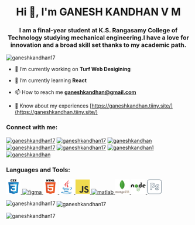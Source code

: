 <h1 align="center">Hi 👋, I'm GANESH KANDHAN V M</h1>
<h3 align="center">I am a final-year student at K.S. Rangasamy College of Technology studying mechanical engineering.I have a love for innovation and a broad skill set thanks to my academic path.</h3>

<p align="left"> <img src="https://komarev.com/ghpvc/?username=ganeshkandhan17&label=Profile%20views&color=0e75b6&style=flat" alt="ganeshkandhan17" /> </p>

- 🔭 I’m currently working on **Turf Web Desigining**

- 🌱 I’m currently learning **React**

- 📫 How to reach me **ganeshkandhan@gmail.com**

- 📄 Know about my experiences [https://ganeshkandhan.tiiny.site/](https://ganeshkandhan.tiiny.site/)

<h3 align="left">Connect with me:</h3>
<p align="left">
<a href="https://codepen.io/ganeshkandhan17" target="blank"><img align="center" src="https://raw.githubusercontent.com/rahuldkjain/github-profile-readme-generator/master/src/images/icons/Social/codepen.svg" alt="ganeshkandhan17" height="30" width="40" /></a>
<a href="https://twitter.com/ganeshkandhan17" target="blank"><img align="center" src="https://raw.githubusercontent.com/rahuldkjain/github-profile-readme-generator/master/src/images/icons/Social/twitter.svg" alt="ganeshkandhan17" height="30" width="40" /></a>
<a href="https://linkedin.com/in/ganeshkandhan" target="blank"><img align="center" src="https://raw.githubusercontent.com/rahuldkjain/github-profile-readme-generator/master/src/images/icons/Social/linked-in-alt.svg" alt="ganeshkandhan" height="30" width="40" /></a>
<a href="https://fb.com/ganeshkandhan17" target="blank"><img align="center" src="https://raw.githubusercontent.com/rahuldkjain/github-profile-readme-generator/master/src/images/icons/Social/facebook.svg" alt="ganeshkandhan17" height="30" width="40" /></a>
<a href="https://instagram.com/ganeshkandhan17" target="blank"><img align="center" src="https://raw.githubusercontent.com/rahuldkjain/github-profile-readme-generator/master/src/images/icons/Social/instagram.svg" alt="ganeshkandhan17" height="30" width="40" /></a>
<a href="https://www.codechef.com/users/ganeshkandhan1" target="blank"><img align="center" src="https://cdn.jsdelivr.net/npm/simple-icons@3.1.0/icons/codechef.svg" alt="ganeshkandhan1" height="30" width="40" /></a>
<a href="https://www.hackerrank.com/ganeshkandhan" target="blank"><img align="center" src="https://raw.githubusercontent.com/rahuldkjain/github-profile-readme-generator/master/src/images/icons/Social/hackerrank.svg" alt="ganeshkandhan" height="30" width="40" /></a>
</p>

<h3 align="left">Languages and Tools:</h3>
<p align="left"> <a href="https://www.w3schools.com/css/" target="_blank" rel="noreferrer"> <img src="https://raw.githubusercontent.com/devicons/devicon/master/icons/css3/css3-original-wordmark.svg" alt="css3" width="40" height="40"/> </a> <a href="https://www.figma.com/" target="_blank" rel="noreferrer"> <img src="https://www.vectorlogo.zone/logos/figma/figma-icon.svg" alt="figma" width="40" height="40"/> </a> <a href="https://www.w3.org/html/" target="_blank" rel="noreferrer"> <img src="https://raw.githubusercontent.com/devicons/devicon/master/icons/html5/html5-original-wordmark.svg" alt="html5" width="40" height="40"/> </a> <a href="https://www.java.com" target="_blank" rel="noreferrer"> <img src="https://raw.githubusercontent.com/devicons/devicon/master/icons/java/java-original.svg" alt="java" width="40" height="40"/> </a> <a href="https://developer.mozilla.org/en-US/docs/Web/JavaScript" target="_blank" rel="noreferrer"> <img src="https://raw.githubusercontent.com/devicons/devicon/master/icons/javascript/javascript-original.svg" alt="javascript" width="40" height="40"/> </a> <a href="https://www.mathworks.com/" target="_blank" rel="noreferrer"> <img src="https://upload.wikimedia.org/wikipedia/commons/2/21/Matlab_Logo.png" alt="matlab" width="40" height="40"/> </a> <a href="https://www.mongodb.com/" target="_blank" rel="noreferrer"> <img src="https://raw.githubusercontent.com/devicons/devicon/master/icons/mongodb/mongodb-original-wordmark.svg" alt="mongodb" width="40" height="40"/> </a> <a href="https://nodejs.org" target="_blank" rel="noreferrer"> <img src="https://raw.githubusercontent.com/devicons/devicon/master/icons/nodejs/nodejs-original-wordmark.svg" alt="nodejs" width="40" height="40"/> </a> <a href="https://www.photoshop.com/en" target="_blank" rel="noreferrer"> <img src="https://raw.githubusercontent.com/devicons/devicon/master/icons/photoshop/photoshop-line.svg" alt="photoshop" width="40" height="40"/> </a> </p>

<p><img align="left" src="https://github-readme-stats.vercel.app/api/top-langs?username=ganeshkandhan17&show_icons=true&locale=en&layout=compact" alt="ganeshkandhan17" /></p>

<p>&nbsp;<img align="center" src="https://github-readme-stats.vercel.app/api?username=ganeshkandhan17&show_icons=true&locale=en" alt="ganeshkandhan17" /></p>

<p><img align="center" src="https://github-readme-streak-stats.herokuapp.com/?user=ganeshkandhan17&" alt="ganeshkandhan17" /></p>
